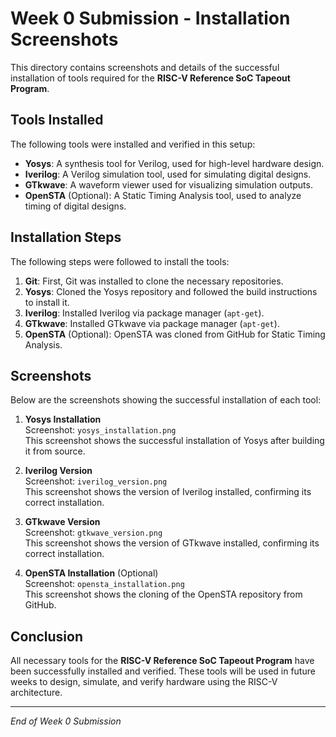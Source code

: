# Week 0 Submission - Installation Screenshots

This directory contains screenshots and details of the successful installation of tools required for the **RISC-V Reference SoC Tapeout Program**.

## Tools Installed

The following tools were installed and verified in this setup:

- **Yosys**: A synthesis tool for Verilog, used for high-level hardware design.
- **Iverilog**: A Verilog simulation tool, used for simulating digital designs.
- **GTkwave**: A waveform viewer used for visualizing simulation outputs.
- **OpenSTA** (Optional): A Static Timing Analysis tool, used to analyze timing of digital designs.

## Installation Steps

The following steps were followed to install the tools:

1. **Git**: First, Git was installed to clone the necessary repositories.
2. **Yosys**: Cloned the Yosys repository and followed the build instructions to install it.
3. **Iverilog**: Installed Iverilog via package manager (`apt-get`).
4. **GTkwave**: Installed GTkwave via package manager (`apt-get`).
5. **OpenSTA** (Optional): OpenSTA was cloned from GitHub for Static Timing Analysis.

## Screenshots

Below are the screenshots showing the successful installation of each tool:

1. **Yosys Installation**  
   Screenshot: `yosys_installation.png`  
   This screenshot shows the successful installation of Yosys after building it from source.

2. **Iverilog Version**  
   Screenshot: `iverilog_version.png`  
   This screenshot shows the version of Iverilog installed, confirming its correct installation.

3. **GTkwave Version**  
   Screenshot: `gtkwave_version.png`  
   This screenshot shows the version of GTkwave installed, confirming its correct installation.

4. **OpenSTA Installation** (Optional)  
   Screenshot: `opensta_installation.png`  
   This screenshot shows the cloning of the OpenSTA repository from GitHub.

## Conclusion

All necessary tools for the **RISC-V Reference SoC Tapeout Program** have been successfully installed and verified. These tools will be used in future weeks to design, simulate, and verify hardware using the RISC-V architecture.

---

*End of Week 0 Submission*
